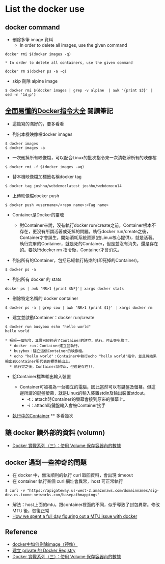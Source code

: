 # List the docker use
## docker command
  * 刪除多筆 image 資料
    * In order to delete all images, use the given command
```
docker rmi $(docker images -q)
```
    * In order to delete all containers, use the given command
```
docker rm $(docker ps -a -q)
```
  * skip 刪除 alpine image 
```
$ docker rmi $(docker images | grep -v alpine  | awk '{print $3}' | sed -n '1d;p') 
```

## [全面易懂的Docker指令大全](https://legacy.gitbook.com/book/joshhu/dockercommands/details) 閱讀筆記
  * 這篇寫的滿好的，要多看看

  * 列出本機映像檔docker images
```
$ docker images
$ docker images -a
```

  * 一次刪掉所有映像檔，可以配合Linux的批次指令來一次清乾淨所有的映像檔
```
$ docker rmi -f $(docker images -aq)
```

   * 替本機映像檔加標籤名稱docker tag
```
$ docker tag joshhu/webdemo:latest joshhu/webdemo:u14
```

  * 上傳映像檔docker push
```
$ docker push <username>/<repo name>:<Tag name>
```

  * Container是Docker的靈魂
    * 對Container來說，沒有執行docker run/create之前，Container根本不存在，更沒有所謂活著或死掉的問題。執行docker run/create之後，Container才會誕生，開始消耗系統資源(由Linux核心提供)，就是活著。執行完畢的Container，就是死的Container，但是並沒有消失，還是存在的。要執行docker rm <container>指令後，Container才會消失。

  * 列出所有的Container，包括已經執行結束的(即死掉的Container)。
```
$ docker ps -a
```

  * 列出所有 docker 的 stats 
```
docker ps | awk 'NR>1 {print $NF}'| xargs docker stats
```

  * 刪除特定名稱的 docker container
```
$ docker ps -a | grep cow | awk 'NR>1 {print $1}' | xargs docker rm
```

  * 建立並啟動Container：docker run/create
```
$ docker run busybox echo "hello world"
hello world
```
    * 短短一個指令，其實已經經過了Container的建立、執行、停止等步驟了。
      * docker run：Container建立並執行。
      * busybox：建立這個Container的映像檔。
      * echo "hello world"：Container中執行echo "hello world"指令，並且將結果輸出到Container所代表的標準輸出上。
      * 執行完之後，Container就停止，但還是存在!!。

  * 給Container標準輸出輸入裝置
    * Container可被視為一台獨立的電腦，因此當然可以有鍵盤及螢幕。但這邊所謂的鍵盤螢幕，就是Linux的輸入裝置stdin及輸出裝置stdout。
      * -t：attach時Container的螢幕會接到原來的螢幕上。
      * -i：attach時鍵盤輸入會被Container接手

  * [執行中的Container](https://joshhu.gitbooks.io/dockercommands/content/Containers/DockerRunMore.html) ** 多看幾次

## 讓 docker 讀外部的資料 (volumn)
  * [Docker 實戰系列（三）：使用 Volume 保存容器內的數據](https://larrylu.blog/using-volumn-to-persist-data-in-container-a3640cc92ce4)

## docker 遇到一些神奇的問題
  * 在 docker 中，無法順利的執行 curl 取回資料，會出現 timeout
  * 在 container 執行某個 curl 網址會異常，host 可正常執行
```
$ curl -v "https://apigateway.us-west-2.amazonaws.com/domainnames/sig-dev.cs.txone-networks.com/basepathmappings"
```
  * 解法：host上面的mtu，跟container裡面的不同，似乎導致了封包異常。修改 MTU 後，恢復正常
  * [How we spent a full day figuring out a MTU issue with docker](https://medium.com/@sylwit/how-we-spent-a-full-day-figuring-out-a-mtu-issue-with-docker-4d81fdfe2caf)

## Reference
  * [docker中如何删除image（镜像）](http://yaxin-cn.github.io/Docker/how-to-delete-a-docker-image.html)
  * [建立 private 的 Docker Registry](https://ithelp.ithome.com.tw/articles/10191213)
  * [Docker 實戰系列（三）：使用 Volume 保存容器內的數據](https://larrylu.blog/using-volumn-to-persist-data-in-container-a3640cc92ce4)
